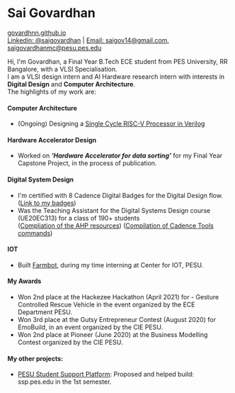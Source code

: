 # Sai Govardhan
[govardhnn.github.io](https://govardhnn.github.io) \
[Linkedin: @saigovardhan](https://www.linkedin.com/in/saigovardhan/) | [Email: saigov14@gmail.com](mailto:saigov14@gmail.com), [saigovardhanmc@pesu.pes.edu](mailto:saigovardhanmc@pesu.pes.edu)
>
Hi, I'm Govardhan, a Final Year B.Tech ECE student from PES University, RR Bangalore, with a VLSI Specialisation. \
I am a VLSI design intern and AI Hardware research intern with interests in **Digital Design** and **Computer Architecture**. \
The highlights of my work are:

<!---#### Computer Architecture--->
#### Computer Architecture
* (Ongoing) Designing a [Single Cycle RISC-V Processor in Verilog](https://github.com/govardhnn/RISC_V_Single_Cycle_Processor.git)

#### Hardware Accelerator Design 
* Worked on ***'Hardware Accelerator for data sorting'*** for my Final Year Capstone Project, in the process of publication.
#### Digital System Design
* I'm certified with 8 Cadence Digital Badges for the Digital Design flow. ([Link to my badges](https://www.credly.com/users/sai-govardhan/badges))
* Was the Teaching Assistant for the Digital Systems Design course (UE20EC313) for a class of 190+ students\
  ([Compliation of the AHP resources](https://github.com/govardhnn/DSD_AHP))
  ([Compilation of Cadence Tools commands](http://bit.ly/cadencelabpesu))
#### IOT
* Built [Farmbot](https://github.com/govardhnn/farmbot-pesu), during my time interning at Center for IOT, PESU.

#### My Awards
* Won 2nd place at the Hackezee Hackathon (April 2021) for - Gesture Controlled Rescue Vehicle in the event organized by the ECE Department PESU. 
* Won 3rd place at the Gutsy Entrepreneur Contest (August 2020) for EmoBuild, in an event organized by the CIE PESU. 
* Won 2nd place at Pioneer (June 2020) at the Business Modelling Contest organized by the CIE PESU.
>
#### My other projects:
* [PESU Student Support Platform](ssp.pes.edu): Proposed and helped build: ssp.pes.edu in the 1st semester.



<!---
govardhnn/govardhnn is a ✨ special ✨ repository because its `README.md` (this file) appears on your GitHub profile.
You can click the Preview link to take a look at your changes.
--->
